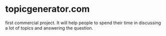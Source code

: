 # topicgenerator.com
first commercial project. It will help people to spend their time in discussing a lot of topics and answering the question.
